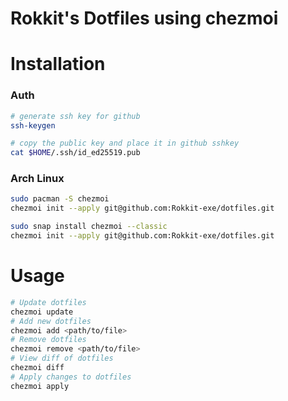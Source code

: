 # Rokkit's Dotfiles using chezmoi


# Installation

### Auth
```bash
# generate ssh key for github
ssh-keygen

# copy the public key and place it in github sshkey
cat $HOME/.ssh/id_ed25519.pub
```

### Arch Linux

```bash
sudo pacman -S chezmoi
chezmoi init --apply git@github.com:Rokkit-exe/dotfiles.git
```

```bash
sudo snap install chezmoi --classic
chezmoi init --apply git@github.com:Rokkit-exe/dotfiles.git
```

# Usage
```bash
# Update dotfiles
chezmoi update
# Add new dotfiles
chezmoi add <path/to/file>
# Remove dotfiles
chezmoi remove <path/to/file>
# View diff of dotfiles
chezmoi diff
# Apply changes to dotfiles
chezmoi apply
```


